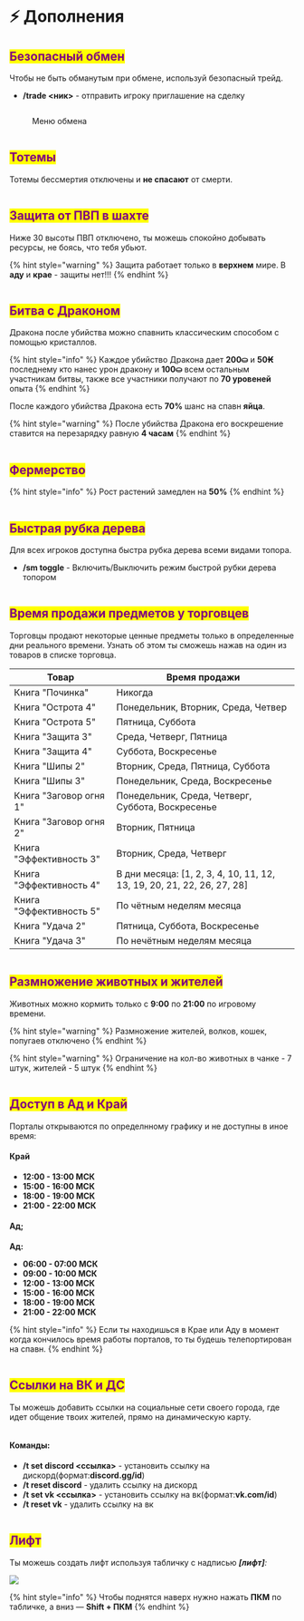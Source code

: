 # ⚡ Дополнения

## <mark style="color:purple;">Безопасный обмен</mark>

Чтобы не быть обманутым при обмене, используй безопасный трейд.

* **/trade <ник>** - отправить игроку приглашение на сделку

<figure><img src="../.gitbook/assets/image (5).png" alt=""><figcaption><p>Меню обмена</p></figcaption></figure>

<figure><img src="../.gitbook/assets/gitlab_hr7.svg" alt=""><figcaption></figcaption></figure>

## <mark style="color:purple;">Тотемы</mark>

Тотемы бессмертия отключены и **не спасают** от смерти.

<figure><img src="../.gitbook/assets/gitlab_hr7.svg" alt=""><figcaption></figcaption></figure>

## <mark style="color:purple;">Защита от ПВП в шахте</mark>

Ниже 30 высоты ПВП отключено, ты можешь спокойно добывать ресурсы, не боясь, что тебя убьют.

{% hint style="warning" %}
Защита работает только в **верхнем** мире. В **аду** и **крае** - защиты нет!!!
{% endhint %}

<figure><img src="../.gitbook/assets/gitlab_hr7.svg" alt=""><figcaption></figcaption></figure>

## <mark style="color:purple;">Битва с Драконом</mark>

Дракона после убийства можно спавнить классическим способом с помощью кристаллов.

{% hint style="info" %}
Каждое убийство Дракона дает **200⛀** и **50₭** последнему кто нанес урон дракону и **100⛀** всем остальным участникам битвы, также все участники получают по **70 уровеней** опыта
{% endhint %}

После каждого убийства Дракона есть **70%** шанс на спавн **яйца**.

{% hint style="warning" %}
После убийства Дракона его воскрешение ставится на перезарядку равную **4 часам**
{% endhint %}

<figure><img src="../.gitbook/assets/gitlab_hr7.svg" alt=""><figcaption></figcaption></figure>

## <mark style="color:purple;">Фермерство</mark>

{% hint style="info" %}
Рост растений замедлен на **50%**
{% endhint %}

<figure><img src="../.gitbook/assets/gitlab_hr7.svg" alt=""><figcaption></figcaption></figure>

## <mark style="color:purple;">Быстрая рубка дерева</mark>

Для всех игроков доступна быстра рубка дерева всеми видами топора.

* **/sm toggle** - Включить/Выключить режим быстрой рубки дерева топором

<figure><img src="../.gitbook/assets/gitlab_hr7.svg" alt=""><figcaption></figcaption></figure>

## <mark style="color:purple;">Время продажи предметов у торговцев</mark>

Торговцы продают некоторые ценные предметы только в определенные дни реального времени. Узнать об этом ты сможешь нажав на один из товаров в списке торговца.

| Товар                   | Время продажи                                                           |
| ----------------------- | ----------------------------------------------------------------------- |
| Книга "Починка"         | Никогда                                                                 |
| Книга "Острота 4"       | Понедельник, Вторник, Среда, Четвер                                     |
| Книга "Острота 5"       | Пятница, Суббота                                                        |
| Книга "Защита 3"        | Среда, Четверг, Пятница                                                 |
| Книга "Защита 4"        | Суббота, Воскресенье                                                    |
| Книга "Шипы 2"          | Вторник, Среда, Пятница, Суббота                                        |
| Книга "Шипы 3"          | Понедельник, Среда, Воскресенье                                         |
| Книга "Заговор огня 1"  | Понедельник, Среда, Четверг, Суббота, Воскресенье                       |
| Книга "Заговор огня 2"  | Вторник, Пятница                                                        |
| Книга "Эффективность 3" | Вторник, Среда, Четверг                                                 |
| Книга "Эффективность 4" | В дни месяца: \[1, 2, 3, 4, 10, 11, 12, 13, 19, 20, 21, 22, 26, 27, 28] |
| Книга "Эффективность 5" | По чётным неделям месяца                                                |
| Книга "Удача 2"         | Пятница, Суббота, Воскресенье                                           |
| Книга "Удача 3"         | По нечётным неделям месяца                                              |

<figure><img src="../.gitbook/assets/gitlab_hr7.svg" alt=""><figcaption></figcaption></figure>

## <mark style="color:purple;">Размножение животных и жителей</mark>

Животных можно кормить только с **9:00** по **21:00** по игровому времени.

{% hint style="warning" %}
Размножение жителей, волков, кошек, попугаев отключено
{% endhint %}

{% hint style="warning" %}
Ограничение на кол-во животных в чанке - 7 штук, жителей - 5 штук
{% endhint %}

<figure><img src="../.gitbook/assets/gitlab_hr7.svg" alt=""><figcaption></figcaption></figure>

## <mark style="color:purple;">Доступ в Ад и Край</mark>

Порталы открываются по определнному графику и не доступны в иное время:

#### Край

* **12:00 - 13:00 МСК**
* **15:00 - 16:00 МСК**
* **18:00 - 19:00 МСК**
* **21:00 - 22:00 МСК**

#### Ад;

**Ад:**

* **06:00 - 07:00 МСК**
* **09:00 - 10:00 МСК**
* **12:00 - 13:00 МСК**
* **15:00 - 16:00 МСК**
* **18:00 - 19:00 МСК**
* **21:00 - 22:00 МСК**

{% hint style="info" %}
Если ты находишься в Крае или Аду в момент когда кончилось время работы порталов, то ты будешь телепортирован на спавн.
{% endhint %}

<figure><img src="../.gitbook/assets/gitlab_hr7.svg" alt=""><figcaption></figcaption></figure>

## <mark style="color:purple;">Ссылки на ВК и ДС</mark>

Ты можешь добавить ссылки на социальные сети своего города, где идет общение твоих жителей, прямо на динамическую карту.

<img src="../.gitbook/assets/image (2) (1) (2) (1).png" alt="" data-size="original">

#### Команды:

* **/t set discord <ссылка>** - установить ссылку на дискорд(формат:**discord.gg/id**)
* **/t reset discord** - удалить ссылку на дискорд
* **/t set vk <ссылка>** - установить ссылку на вк(формат:**vk.com/id**)
* **/t reset vk** - удалить ссылку на вк

<figure><img src="../.gitbook/assets/gitlab_hr7.svg" alt=""><figcaption></figcaption></figure>

## <mark style="color:purple;">Лифт</mark>

Ты можешь создать лифт используя табличку с надписью _**\[лифт]**:_

__![](<../.gitbook/assets/image (5) (1).png>)__

{% hint style="info" %}
Чтобы поднятся наверх нужно нажать **ПКМ** по табличке, а вниз — **Shift + ПКМ**
{% endhint %}

<figure><img src="../.gitbook/assets/gitlab_hr7.svg" alt=""><figcaption></figcaption></figure>
